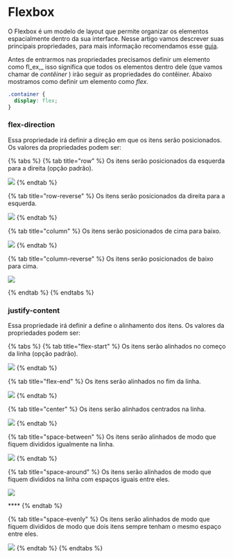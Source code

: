# Flexbox

O Flexbox é um modelo de layout que permite organizar os elementos espacialmente dentro da sua interface. Nesse artigo vamos descrever suas principais propriedades, para mais informação  recomendamos esse [guia](https://css-tricks.com/snippets/css/a-guide-to-flexbox/).

Antes de entrarmos nas propriedades precisamos definir um elemento como fl_ex,_ isso significa que todos os elementos dentro dele \(que vamos chamar de _contêiner_ \) irão seguir as propriedades do contêiner. Abaixo mostramos como definir um elemento como _flex_.

```css
.container {
  display: flex; 
}
```

### **f**lex-direction

Essa propriedade irá definir a direção em que os itens serão posicionados. Os valores da propriedades podem ser:

{% tabs %}
{% tab title="row" %}
Os itens serão posicionados da esquerda para a direita \(opção padrão\).

![](https://lh4.googleusercontent.com/s5mB6TUzX0okFrn-le5hcuyakMODWcXJh24F0brSHEcGrcnVnILkN_ZoPhut3hnNSSEbHIe7u8s0zr5qZq_A6R7xWj1HKkYflPcvLS5KKoe_3izFRog2ezj9cF5hnQoqsGrmcD6VoRQ)
{% endtab %}

{% tab title="row-reverse" %}
Os itens serão posicionados da direita para a esquerda.

![](https://lh6.googleusercontent.com/XY-ZU7I40MXa1Od0WjtnkAHy6u9dTcUu8WdhQPrDAC9JxN420ZI5l0KC-wDMe7fJ0Rh62kBxlKb3f08GBzEe9fYeJr4defQvj6Mdk4LpbnW7WlhcqODcBXMPmU_ziCaO4QAoWFJknyk)
{% endtab %}

{% tab title="column" %}
Os itens serão posicionados de cima para baixo.

![](https://lh3.googleusercontent.com/EDlcP2p7oa7pEjJSXRgKSlEOS15rvPy02m7723qNOeCbuugm6NELLbbZ4TjaQcrGTgyvdyKscubq-Btb4neFOXFjtbw-j2UX2_mQ7SMcR3vScckoNdKFalfN7eKw--GwV329d-yMnJc)
{% endtab %}

{% tab title="column-reverse" %}
Os itens serão posicionados de baixo para cima.

![](https://lh3.googleusercontent.com/vYA7uu7dlNBdQP-t-M0zeuNkZSGk6gRYazloo3ho2FpIZhm3JqJsXXkwqqKipp8NMwr1NeWrP1xcoXaRmWX8tPwhndRaFxloUGy9miskRf_xjvBrMCh8JZ4yKxVb0fxxKRnP1Dg5vJI)

  
{% endtab %}
{% endtabs %}

### **justify-content**

Essa propriedade irá definir a define o alinhamento dos itens. Os valores da propriedades podem ser:

{% tabs %}
{% tab title="flex-start" %}
Os itens serão alinhados no começo da linha \(opção padrão\).

![](https://lh6.googleusercontent.com/K-JZv2TUqdhtm4JFdKb_ga4fqEI5k_KigZelhOXG01nbeQkzPiTnR9BkTE6p7vgOuUHvdDbqWXu6Z_0-U7Q7pMVNAk6xmaGfwb7k6zq5g3DlJvKJIsy3pSlsV88a96f7xzPL4ICijHg)
{% endtab %}

{% tab title="flex-end" %}
Os itens serão alinhados no fim da linha. 

![](https://lh6.googleusercontent.com/Bpt2pFCa1u2wahZtRArPaz_v2qb-d5c42h1-SCA-eHrGHJg-1GnOUhtkIPKIC3zU-RU8n1kbCmUhaVj2GBuVhp3j6ALIGTUjiwxB0ED06watsbNZb3IHZznOHPLP_ke2aX6PNHjUXoQ)
{% endtab %}

{% tab title="center" %}
Os itens serão alinhados centrados na linha.

![](https://lh6.googleusercontent.com/SEOtqwWXCen6qOE8PIipj0Kugoi3iNhaSkCOspDSWsAMWvHM-t1Y7kzefE-n_sZquddjp7O7nivcnNTTDMrT2Y-S1cKl_3Lscg2lD1hgEA0A_V84iNMRhyrTX_yovaSeGST6htFFRPY)
{% endtab %}

{% tab title="space-between" %}
Os itens serão alinhados de modo que fiquem divididos igualmente na linha.

![](https://lh3.googleusercontent.com/TXEXpPbwQm8duISjkXs3O77iRRkajQ7HGUdy2HgvXVFGvE-X_FnfyZele_UAyaugf-U-Ga_5lsv6fhQRe1dDf_7XgKV1_LYPQwYd9Efx-I8twYUE27wID5Ti_HuhBE7-rdUFYj7LlFI)
{% endtab %}

{% tab title="space-around" %}
Os itens serão alinhados de modo que fiquem divididos na linha com espaços iguais entre eles.

![](https://lh3.googleusercontent.com/INYy0wt_lWQD-uymKWUqBy3ADgJTw_sQIeOn3KAXjniicMaoshtExNBhbQ1K3JsvmHrct5cDQ1KK_0FL7yT0NOnac9-Zbfdv3PORnA1GqFGmvMixkt-bRZzika-82k8CinIzat5cH5U)

\*\*\*\*
{% endtab %}

{% tab title="space-evenly" %}
Os itens serão alinhados de modo que fiquem divididos de modo que dois itens sempre tenham o mesmo espaço entre eles.

![](https://lh3.googleusercontent.com/INYy0wt_lWQD-uymKWUqBy3ADgJTw_sQIeOn3KAXjniicMaoshtExNBhbQ1K3JsvmHrct5cDQ1KK_0FL7yT0NOnac9-Zbfdv3PORnA1GqFGmvMixkt-bRZzika-82k8CinIzat5cH5U)
{% endtab %}
{% endtabs %}

